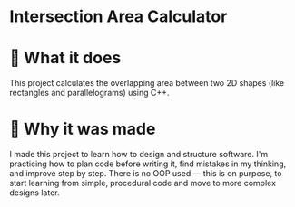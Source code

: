 # Intersection Area Calculator

# 📌 What it does

This project calculates the overlapping area between two 2D shapes (like rectangles and parallelograms) using C++.

# 🎯 Why it was made

I made this project to learn how to design and structure software. I'm practicing how to plan code before writing it, find mistakes in my thinking, and improve step by step.
There is no OOP used  — this is on purpose, to start learning from simple, procedural code and move to more complex designs later.
